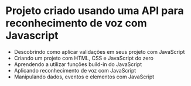 # Projeto criado usando uma API para reconhecimento de voz com Javascript
<ul>
  <li>Descobrindo como aplicar validações em seus projeto com JavaScript</li>
  <li>Criando um projeto com HTML, CSS e JavaScript do zero</li>
  <li>Aprendendo a utilizar funções build-in do JavaScript</li>
  <li>Aplicando reconhecimento de voz com JavaScript</li>
  <li>Manipulando dados, eventos e elementos com JavaScript</li>
</ul>
